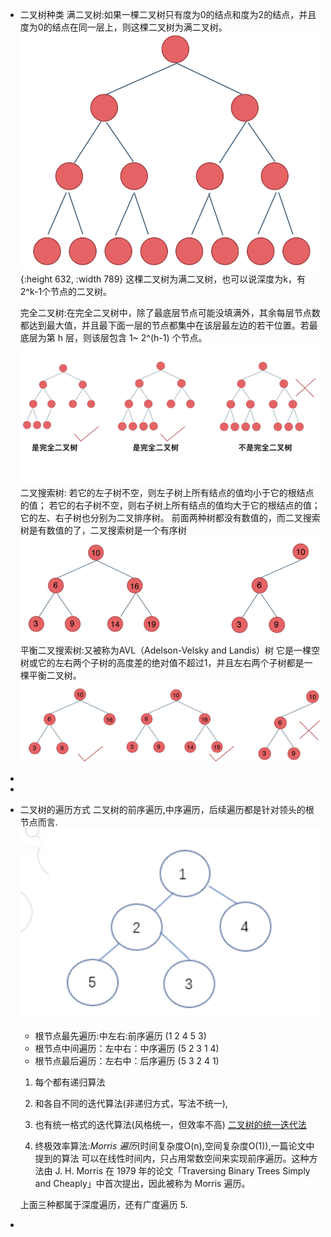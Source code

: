 - 二叉树种类
  满二叉树:如果一棵二叉树只有度为0的结点和度为2的结点，并且度为0的结点在同一层上，则这棵二叉树为满二叉树。
  ![20200806185805576.png](../assets/20200806185805576_1653372188707_0.png){:height 632, :width 789} 
  这棵二叉树为满二叉树，也可以说深度为k，有2^k-1个节点的二叉树。
  
  完全二叉树:在完全二叉树中，除了最底层节点可能没填满外，其余每层节点数都达到最大值，并且最下面一层的节点都集中在该层最左边的若干位置。若最底层为第 h 层，则该层包含 1~ 2^(h-1)  个节点。
  ![20200920221638903.png](../assets/20200920221638903_1653372300305_0.png) 
  二叉搜索树:
  若它的左子树不空，则左子树上所有结点的值均小于它的根结点的值；
  若它的右子树不空，则右子树上所有结点的值均大于它的根结点的值；
  它的左、右子树也分别为二叉排序树。
  前面两种树都没有数值的，而二叉搜索树是有数值的了，二叉搜索树是一个有序树
  ![20200806190304693.png](../assets/20200806190304693_1653372403233_0.png) 
  平衡二叉搜索树:又被称为AVL（Adelson-Velsky and Landis）树
  它是一棵空树或它的左右两个子树的高度差的绝对值不超过1，并且左右两个子树都是一棵平衡二叉树。
  ![20200806190511967.png](../assets/20200806190511967_1653372567269_0.png)
-
-
- 二叉树的遍历方式
  二叉树的前序遍历,中序遍历，后续遍历都是针对领头的根节点而言.
  ![一颗二叉树如下](../assets/截屏2022-05-23_下午3.31.47_1653362079002_0.png) 
   * 根节点最先遍历:中左右:前序遍历 (1 2 4 5 3)
   * 根节点中间遍历：左中右：中序遍历 (5 2 3 1 4)
   * 根节点最后遍历：左右中：后序遍历 (5 3 2 4 1)
  1. 每个都有递归算法
  2. 和各自不同的迭代算法(非递归方式，写法不统一),
  3. 也有统一格式的迭代算法(风格统一，但效率不高)
  [二叉树的统一迭代法](https://programmercarl.com/%E4%BA%8C%E5%8F%89%E6%A0%91%E7%9A%84%E7%BB%9F%E4%B8%80%E8%BF%AD%E4%BB%A3%E6%B3%95.html#%E4%BA%8C%E5%8F%89%E6%A0%91%E7%9A%84%E7%BB%9F%E4%B8%80%E8%BF%AD%E4%BB%A3%E6%B3%95)
  
  4. 终极效率算法:*Morris 遍历*(时间复杂度O(n),空间复杂度O(1)),一篇论文中提到的算法
  可以在线性时间内，只占用常数空间来实现前序遍历。这种方法由 J. H. Morris 在 1979 年的论文「Traversing Binary Trees Simply and Cheaply」中首次提出，因此被称为 Morris 遍历。
  
  上面三种都属于深度遍历，还有广度遍历
  5.
-